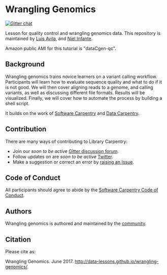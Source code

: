 # Wrangling Genomics

[![Gitter chat](https://badges.gitter.im/data-lessons/wrangling-genomics.png)](https://gitter.im/wrangling-genomics/Lobby)

Lesson for quality control and wrangling genomics data. This repository is maintained by [Luis Avila](https://github.com/lmavila), and [Niel Infante](https://github.com/NielInfante). 

Amazon public AMI for this tutorial is "dataCgen-qc". 

## Background

Wrangling genomics trains novice learners on a variant calling workflow. Participants will learn how to evaluate sequence quality and what to do if it is not good. We will then cover aligning reads to a genome, and calling variants, as well as discussing different file formats. Results will be visualized. Finally, we will cover how to automate the process by building a shell script.

It builds on the work of [Software Carpentry](http://software-carpentry.org/) and [Data Carpentry](http://www.datacarpentry.org/).


## Contribution

There are many ways of contributing to Library Carpentry:

- Join our *soon to be active* [Gitter discussion forum](https://gitter.im/WranglingGenomics/).
- Follow updates on are *soon to be active* [Twitter](https://twitter.com/WranglingGenomics).
- Make a suggestion or correct an error by [raising an Issue](https://github.com/data-lessons/wrangling-genomics/issues).

## Code of Conduct

All participants should agree to abide by the [Software Carpentry Code of Conduct](http://software-carpentry.org/conduct/).

## Authors

Wrangling genomics is authored and maintained by the [community](https://github.com/data-lessons/wrangling-genomics/network/members).

## Citation

Please cite as:

Wrangling Genomics. June 2017. http://data-lessons.github.io/wrangling-genomics/.
